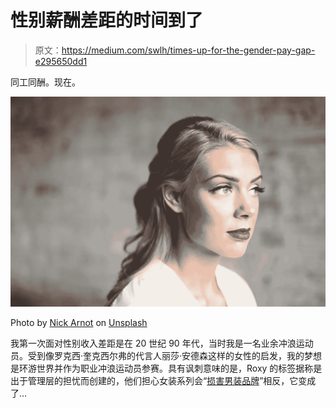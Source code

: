 # 性别薪酬差距的时间到了

> 原文：<https://medium.com/swlh/times-up-for-the-gender-pay-gap-e295650dd1>

同工同酬。现在。

![](img/768b01aa1f0aa794276a66064a1acb54.png)

Photo by [Nick Arnot](https://unsplash.com/@nickarnot?utm_source=unsplash&utm_medium=referral&utm_content=creditCopyText) on [Unsplash](https://unsplash.com/collections/2500267/girl-power?utm_source=unsplash&utm_medium=referral&utm_content=creditCopyText)

我第一次面对性别收入差距是在 20 世纪 90 年代，当时我是一名业余冲浪运动员。受到像罗克西·奎克西尔弗的代言人丽莎·安德森这样的女性的启发，我的梦想是环游世界并作为职业冲浪运动员参赛。具有讽刺意味的是，Roxy 的标签据称是出于管理层的担忧而创建的，他们担心女装系列会“[损害男装品牌](https://en.wikipedia.org/wiki/Quiksilver)”相反，它变成了…